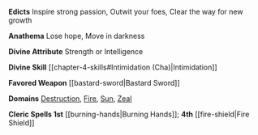 **Edicts** Inspire strong passion, Outwit your foes, Clear the way for new growth

**Anathema** Lose hope, Move in darkness

**Divine Attribute** Strength or Intelligence

**Divine Skill** [[chapter-4-skills#Intimidation (Cha)|Intimidation]]

**Favored Weapon** [[bastard-sword|Bastard Sword]]

**Domains** [Destruction](https://2e.aonprd.com/Domains.aspx?ID=8), [Fire](https://2e.aonprd.com/Domains.aspx?ID=13), [Sun](https://2e.aonprd.com/Domains.aspx?ID=29), [Zeal](https://2e.aonprd.com/Domains.aspx?ID=37)

**Cleric Spells 1st** [[burning-hands|Burning Hands]]; **4th** [[fire-shield|Fire Shield]]